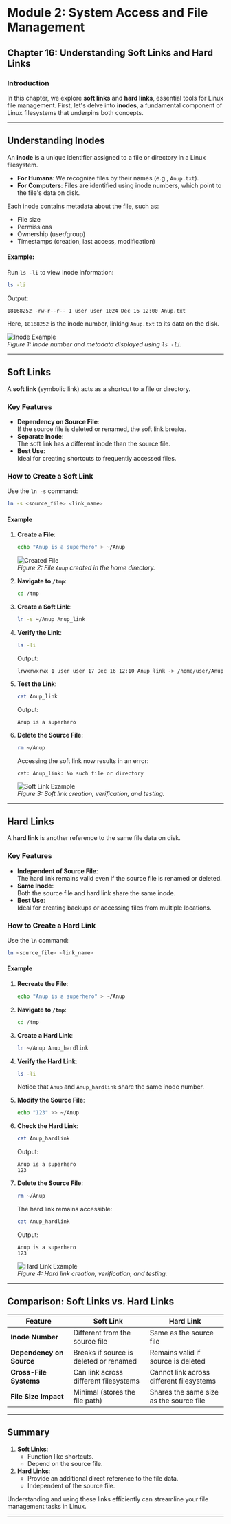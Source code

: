# **Module 2: System Access and File Management**

## **Chapter 16: Understanding Soft Links and Hard Links**

### **Introduction**  
In this chapter, we explore **soft links** and **hard links**, essential tools for Linux file management. First, let's delve into **inodes**, a fundamental component of Linux filesystems that underpins both concepts.

---

## **Understanding Inodes**  

An **inode** is a unique identifier assigned to a file or directory in a Linux filesystem.  

- **For Humans**: We recognize files by their names (e.g., `Anup.txt`).  
- **For Computers**: Files are identified using inode numbers, which point to the file's data on disk.

Each inode contains metadata about the file, such as:  
- File size  
- Permissions  
- Ownership (user/group)  
- Timestamps (creation, last access, modification)

#### **Example**:  
Run `ls -li` to view inode information:  
```bash
ls -li
```
Output:  
```
18168252 -rw-r--r-- 1 user user 1024 Dec 16 12:00 Anup.txt
```  

Here, `18168252` is the inode number, linking `Anup.txt` to its data on the disk.  

![Inode Example](screenshots/01-inode_example.png)  
*Figure 1: Inode number and metadata displayed using `ls -li`.*  

---

## **Soft Links**  

A **soft link** (symbolic link) acts as a shortcut to a file or directory.  

### **Key Features**  
- **Dependency on Source File**:  
  If the source file is deleted or renamed, the soft link breaks.  
- **Separate Inode**:  
  The soft link has a different inode than the source file.  
- **Best Use**:  
  Ideal for creating shortcuts to frequently accessed files.

### **How to Create a Soft Link**  

Use the `ln -s` command:  
```bash
ln -s <source_file> <link_name>
```

#### **Example**  
1. **Create a File**:  
   ```bash
   echo "Anup is a superhero" > ~/Anup
   ```
   ![Created File](screenshots/02-created-file-anup-home-directory.png)  
   *Figure 2: File `Anup` created in the home directory.*  

2. **Navigate to `/tmp`**:  
   ```bash
   cd /tmp
   ```

3. **Create a Soft Link**:  
   ```bash
   ln -s ~/Anup Anup_link
   ```

4. **Verify the Link**:  
   ```bash
   ls -li
   ```
   Output:  
   ```
   lrwxrwxrwx 1 user user 17 Dec 16 12:10 Anup_link -> /home/user/Anup
   ```

5. **Test the Link**:  
   ```bash
   cat Anup_link
   ```
   Output:  
   ```
   Anup is a superhero
   ```

6. **Delete the Source File**:  
   ```bash
   rm ~/Anup
   ```

   Accessing the soft link now results in an error:  
   ```
   cat: Anup_link: No such file or directory
   ```

   ![Soft Link Example](screenshots/03-soft-link-creation-verification-testing.png)  
   *Figure 3: Soft link creation, verification, and testing.*

---

## **Hard Links**  

A **hard link** is another reference to the same file data on disk.  

### **Key Features**  
- **Independent of Source File**:  
  The hard link remains valid even if the source file is renamed or deleted.  
- **Same Inode**:  
  Both the source file and hard link share the same inode.  
- **Best Use**:  
  Ideal for creating backups or accessing files from multiple locations.

### **How to Create a Hard Link**  

Use the `ln` command:  
```bash
ln <source_file> <link_name>
```

#### **Example**  
1. **Recreate the File**:  
   ```bash
   echo "Anup is a superhero" > ~/Anup
   ```

2. **Navigate to `/tmp`**:  
   ```bash
   cd /tmp
   ```

3. **Create a Hard Link**:  
   ```bash
   ln ~/Anup Anup_hardlink
   ```

4. **Verify the Hard Link**:  
   ```bash
   ls -li
   ```
   Notice that `Anup` and `Anup_hardlink` share the same inode number.

5. **Modify the Source File**:  
   ```bash
   echo "123" >> ~/Anup
   ```

6. **Check the Hard Link**:  
   ```bash
   cat Anup_hardlink
   ```
   Output:  
   ```
   Anup is a superhero  
   123
   ```

7. **Delete the Source File**:  
   ```bash
   rm ~/Anup
   ```

   The hard link remains accessible:  
   ```bash
   cat Anup_hardlink
   ```
   Output:  
   ```
   Anup is a superhero  
   123
   ```

   ![Hard Link Example](screenshots/04-hard-link-creation-verification-testing.png)  
   *Figure 4: Hard link creation, verification, and testing.*

---

## **Comparison: Soft Links vs. Hard Links**  

| **Feature**             | **Soft Link**                                | **Hard Link**                                |
|-------------------------|----------------------------------------------|----------------------------------------------|
| **Inode Number**        | Different from the source file               | Same as the source file                      |
| **Dependency on Source**| Breaks if source is deleted or renamed       | Remains valid if source is deleted           |
| **Cross-File Systems**  | Can link across different filesystems        | Cannot link across different filesystems     |
| **File Size Impact**    | Minimal (stores the file path)               | Shares the same size as the source file      |

---

## **Summary**  

1. **Soft Links**:  
   - Function like shortcuts.  
   - Depend on the source file.  
2. **Hard Links**:  
   - Provide an additional direct reference to the file data.  
   - Independent of the source file.  

Understanding and using these links efficiently can streamline your file management tasks in Linux.  

---
